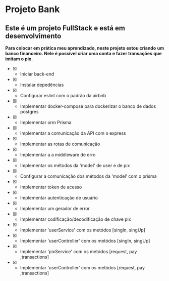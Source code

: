 # Projeto Bank

## Este é um projeto FullStack e está em desenvolvimento

__Para colocar em prática meu aprendizado, neste projeto estou criando__
__um banco financeiro. Nele é possível criar uma conta e fazer transações__
__que imitam o pix.__

- [x] - Iniciar back-end
- [x] - Instalar depedências
- [x] - Configurar eslint com o padrão da airbnb
- [x] - Implementar docker-compose para dockerizar o banco de dados postgres
- [x] - Implementar orm Prisma
- [x] - Implementar a comunicação da API com o express
- [x] - Implementar as rotas de comunicação
- [x] - Implementar a a middleware de erro
- [x] - Implementar os métodos da 'model' de user e de pix
- [x] - Configurar a comunicação dos métodos da 'model' com o prisma
- [x] - Implementar token de acesso
- [x] - Implementar autenticação de usuário
- [x] - Implementar um gerador de error
- [x] - Implementar codificação/decodificação de chave pix
- [x] - Implementar 'userService' com os metódos [singIn, singUp]
- [x] - Implementar 'userController' com os metódos [singIn, singUp]
- [x] - Implementar 'pixService' com os metódos [request, pay ,transactions]
- [x] - Implementar 'userController' com os metódos [request, pay ,transactions]

